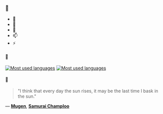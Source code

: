 ### 👋

- 🔭
- 🌱
- 💬
- 📫
- ⚡

#### 🧏

[![Most used languages](https://github-readme-stats-aynah.vercel.app/api/top-langs/?username=aynh&theme=solarized-dark&langs_count=6&layout=compact&hide_title=true)](https://github.com/anuraghazra/github-readme-stats#gh-dark-mode-only)
[![Most used languages](https://github-readme-stats-aynah.vercel.app/api/top-langs/?username=aynh&theme=solarized-light&langs_count=6&layout=compact&hide_title=true)](https://github.com/anuraghazra/github-readme-stats#gh-light-mode-only)

#### 💬

> "I think that every day the sun rises, it may be the last time I bask in the sun."

&mdash; [**Mugen**](https://myanimelist.net/character.php?q=Mugen&cat=character), [**Samurai Champloo**](https://myanimelist.net/search/all?q=Samurai%20Champloo&cat=all)
